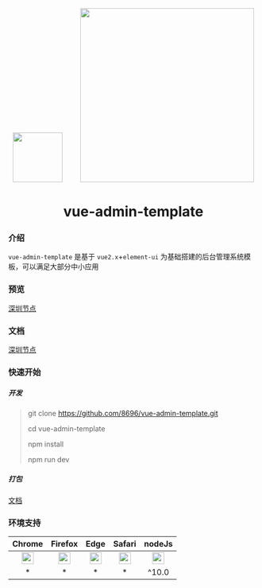 <div align="center">
  <img width="100" src="http://vue-admin.icode.link/vue.png?t=1">
  &nbsp;
  &nbsp;
  &nbsp;
  &nbsp;
  <img width="350" src="http://vue-admin.icode.link/element-ui.svg?t=1">
  <br>
  <h1>vue-admin-template</h1>
</div>

### 介绍

`vue-admin-template` 是基于 `vue2.x`+`element-ui` 为基础搭建的后台管理系统模板，可以满足大部分中小应用

### 预览

[深圳节点](http://vue-admin.icode.link)

### 文档

[深圳节点](http://vue-admin.icode.link/#/doc/readme)

### 快速开始

##### 开发

> git clone https://github.com/8696/vue-admin-template.git
>
> cd vue-admin-template
>
> npm install
>
> npm run dev

##### 打包

[文档](http://vue-admin.icode.link/#/doc/build)


### 环境支持

|  Chrome|Firefox |Edge| Safari | nodeJs |
| :----:| :----: | :----: |:----: |:----: |
| <img width="24" src="http://vue-admin.icode.link/chrome_48x48.png?t=1"> | <img width="24" src="http://vue-admin.icode.link/firefox_48x48.png?t=1"> | <img width="24" src="http://vue-admin.icode.link/edge_48x48.png?t=1"> |   <img width="24" src="http://vue-admin.icode.link/safari_48x48.png?t=1"> | <img width="24" src="http://vue-admin.icode.link/nodejs_48_48.png?t=1"> |
| * |  * | * | * |  ^10.0 |



